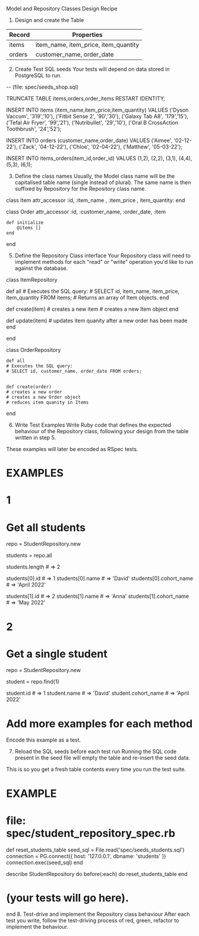 Model and Repository Classes Design Recipe


1. Design and create the Table

| Record      | Properties                               |
| ----------- | -----------------------                  |
| items       | item_name, item_price, item_quantity     |
| orders      | customer_name, order_date                |



2. Create Test SQL seeds
Your tests will depend on data stored in PostgreSQL to run.


-- (file: spec/seeds_shop.sql)


TRUNCATE TABLE items,orders,order_items RESTART IDENTITY; 


INSERT INTO items (item_name,item_price,item_quantity) VALUES 
('Dyson Vaccum', '319','10'),
('Fitbit Sense 2', '90','30'),
('Galaxy Tab A8', '179','15'),
('Tefal Air Fryer', '99','21'),
('Nutribullet', '29','10'),
('Oral B CrossAction Toothbrush', '24','52');


INSERT INTO orders (customer_name,order_date) VALUES 
('Aimee', '02-12-22'),
('Zack', '04-12-22'),
('Chloe', '02-04-22'),
('Matthew', '05-03-22');


INSERT INTO items_orders(item_id,order_id) VALUES 
(1,2),
(2,2),
(3,1),
(4,4),
(5,3),
(6,1);


3. Define the class names
Usually, the Model class name will be the capitalised table name (single instead of plural). The same name is then suffixed by Repository for the Repository class name.

class Item
    attr_accessor :id, :item_name , :item_price , item_quantity:
end


class Order
    attr_accessor :id, :customer_name, :order_date, :item

    def initialize
        @items []
    end
end 



5. Define the Repository Class interface
Your Repository class will need to implement methods for each "read" or "write" operation you'd like to run against the database.



class ItemRepository

  def all
    # Executes the SQL query:
    # SELECT id, item_name, item_price, item_quantity FROM items;
    # Returns an array of Item objects.
  end

  def create(item)
    # creates a new item 
    # creates a new Item object 
  end 

  def update(item)
    # updates item quanity after a new order has been made   
  end

end


class OrderRepository

    def all
    # Executes the SQL query:
    # SELECT id, customer_name, order_date FROM orders;


    def create(order)
    # creates a new order 
    # creates a new Order object 
    # reduces item quanity in Items 

end 




6. Write Test Examples
Write Ruby code that defines the expected behaviour of the Repository class, following your design from the table written in step 5.

These examples will later be encoded as RSpec tests.

# EXAMPLES

# 1
# Get all students

repo = StudentRepository.new

students = repo.all

students.length # =>  2

students[0].id # =>  1
students[0].name # =>  'David'
students[0].cohort_name # =>  'April 2022'

students[1].id # =>  2
students[1].name # =>  'Anna'
students[1].cohort_name # =>  'May 2022'

# 2
# Get a single student

repo = StudentRepository.new

student = repo.find(1)

student.id # =>  1
student.name # =>  'David'
student.cohort_name # =>  'April 2022'

# Add more examples for each method
Encode this example as a test.

7. Reload the SQL seeds before each test run
Running the SQL code present in the seed file will empty the table and re-insert the seed data.

This is so you get a fresh table contents every time you run the test suite.

# EXAMPLE

# file: spec/student_repository_spec.rb

def reset_students_table
  seed_sql = File.read('spec/seeds_students.sql')
  connection = PG.connect({ host: '127.0.0.1', dbname: 'students' })
  connection.exec(seed_sql)
end

describe StudentRepository do
  before(:each) do 
    reset_students_table
  end

  # (your tests will go here).
end
8. Test-drive and implement the Repository class behaviour
After each test you write, follow the test-driving process of red, green, refactor to implement the behaviour.


